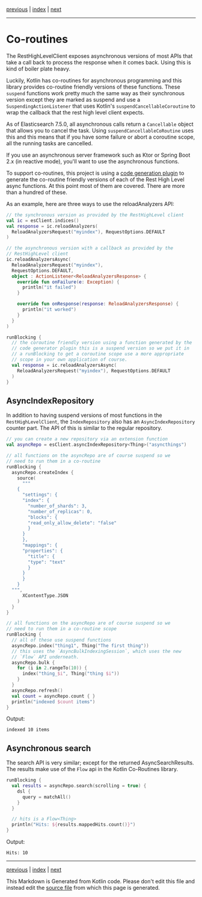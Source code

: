 [previous](query-dsl.md) | [index](index.md) | [next](recipe-search-engine.md)

___

# Co-routines

The RestHighLevelClient exposes asynchronous versions of most APIs that take a call back to process
the response when it comes back. Using this is kind of boiler plate heavy. 

Luckily, Kotlin has co-routines for asynchronous programming and this library provides co-routine 
friendly versions of these functions. These `suspend` functions work pretty much the same way as their 
synchronous version except they are marked as suspend and use a `SuspendingActionListener` that uses
Kotlin's `suspendCancellableCoroutine` to wrap the callback that the rest high level client expects.

As of Elasticsearch 7.5.0, all asynchronous calls return a `Cancellable` object that allows you to cancel
the task. Using `suspendCancellableCoRoutine` uses this and this means that if you have some failure
or abort a coroutine scope, all the running tasks are cancelled. 

If you use an asynchronous server framework such as Ktor or Spring Boot 2.x (in reactive mode), you'll
want to use the asynchronous functions.

To support co-routines, this project is using a 
[code generation plugin](https://github.com/jillesvangurp/es-kotlin-codegen-plugin) 
to generate the co-routine friendly versions of each of the
Rest High Level async functions. At this point most of them are covered. There are more than a hundred 
of these. 

As an example, here are three ways to use the reloadAnalyzers API:

```kotlin
// the synchronous version as provided by the RestHighLevel client
val ic = esClient.indices()
val response = ic.reloadAnalyzers(
  ReloadAnalyzersRequest("myindex"), RequestOptions.DEFAULT
)

// the asynchronous version with a callback as provided by the
// RestHighLevel client
ic.reloadAnalyzersAsync(
  ReloadAnalyzersRequest("myindex"),
  RequestOptions.DEFAULT,
  object : ActionListener<ReloadAnalyzersResponse> {
    override fun onFailure(e: Exception) {
      println("it failed")
    }

    override fun onResponse(response: ReloadAnalyzersResponse) {
      println("it worked")
    }
  }
)

runBlocking {
  // the coroutine friendly version using a function generated by the
  // code generator plugin this is a suspend version so we put it in
  // a runBlocking to get a coroutine scope use a more appropriate
  // scope in your own application of course.
  val response = ic.reloadAnalyzersAsync(
    ReloadAnalyzersRequest("myindex"), RequestOptions.DEFAULT
  )
}
```

## AsyncIndexRepository

In addition to having suspend versions of most functions in the `RestHighLevelClient`, the 
`IndexRepository` also has an `AsyncIndexRepository` counter part. The API of this is
similar to the regular repository. 

```kotlin
// you can create a new repository via an extension function
val asyncRepo = esClient.asyncIndexRepository<Thing>("asyncthings")

// all functions on the asyncRepo are of course suspend so we
// need to run them in a co-routine
runBlocking {
  asyncRepo.createIndex {
    source(
      """
    {
      "settings": {
      "index": {
        "number_of_shards": 3,
        "number_of_replicas": 0,
        "blocks": {
        "read_only_allow_delete": "false"
        }
      }
      },
      "mappings": {
      "properties": {
        "title": {
        "type": "text"
        }
      }
      }
    }
  """,
      XContentType.JSON
    )
  }
}
```

```kotlin
// all functions on the asyncRepo are of course suspend so we
// need to run them in a co-routine scope
runBlocking {
  // all of these use suspend functions
  asyncRepo.index("thing1", Thing("The first thing"))
  // this uses the `AsyncBulkIndexingSession`, which uses the new
  // `Flow` API underneath.
  asyncRepo.bulk {
    for (i in 2.rangeTo(10)) {
      index("thing_$i", Thing("thing $i"))
    }
  }
  asyncRepo.refresh()
  val count = asyncRepo.count { }
  println("indexed $count items")
}
```

Output:

```
indexed 10 items

```

## Asynchronous search

The search API is very similar; except for the returned AsyncSearchResults. The 
results make use of the `Flow` api in the Kotlin Co-Routines library.

```kotlin
runBlocking {
  val results = asyncRepo.search(scrolling = true) {
    dsl {
      query = matchAll()
    }
  }

  // hits is a Flow<Thing>
  println("Hits: ${results.mappedHits.count()}")
}
```

Output:

```
Hits: 10

```


___

[previous](query-dsl.md) | [index](index.md) | [next](recipe-search-engine.md)

This Markdown is Generated from Kotlin code. Please don't edit this file and instead edit the [source file](https://github.com/jillesvangurp/es-kotlin-wrapper-client/tree/master/src/test/kotlin/io/inbot/eskotlinwrapper/manual/CoRoutinesManualTest.kt) from which this page is generated.
